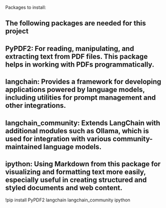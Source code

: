 Packages to install:

The following packages are needed for this project 
--------------------------------------------------------------------------------------------------------------
PyPDF2:                For reading, manipulating, and extracting text from PDF files. This 
                       package helps in working with PDFs programmatically.
--------------------------------------------------------------------------------------------------------------
langchain:             Provides a framework for developing applications powered by language models, 
                       including utilities for prompt management and other integrations.
--------------------------------------------------------------------------------------------------------------
langchain_community:   Extends LangChain with additional modules such as Ollama, which is used 
                       for integration with various community-maintained language models.
--------------------------------------------------------------------------------------------------------------
ipython:               Using Markdown from this package for visualizing and formatting text more 
                       easily, especially useful in creating structured and styled documents and 
                       web content.
--------------------------------------------------------------------------------------------------------------
!pip install PyPDF2 langchain langchain_community ipython

